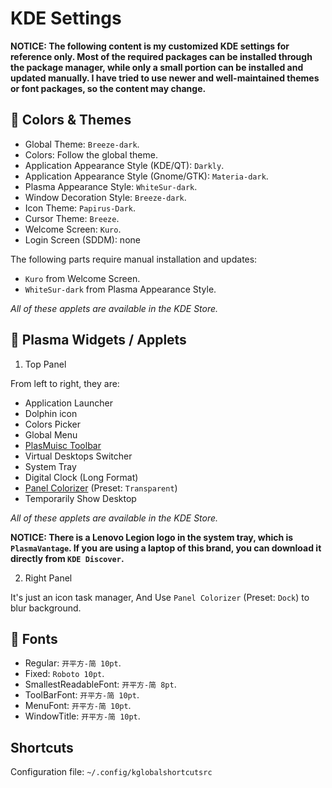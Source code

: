 # KDE Settings

**NOTICE: The following content is my customized KDE settings for reference only. Most of the required packages can be installed through the package manager, while only a small portion can be installed and updated manually. I have tried to use newer and well-maintained themes or font packages, so the content may change.**

## 🎨 Colors & Themes

- Global Theme: `Breeze-dark`.
- Colors: Follow the global theme.
- Application Appearance Style (KDE/QT): `Darkly`.
- Application Appearance Style (Gnome/GTK): `Materia-dark`.
- Plasma Appearance Style: `WhiteSur-dark`.
- Window Decoration Style: `Breeze-dark`.
- Icon Theme: `Papirus-Dark`.
- Cursor Theme: `Breeze`.
- Welcome Screen: `Kuro`.
- Login Screen (SDDM): none

The following parts require manual installation and updates:

- `Kuro` from Welcome Screen.
- `WhiteSur-dark` from Plasma Appearance Style.

*All of these applets are available in the KDE Store.*

## 🧩 Plasma Widgets / Applets

1. Top Panel

From left to right, they are:

- Application Launcher
- Dolphin icon
- Colors Picker
- Global Menu
- [PlasMuisc Toolbar](https://github.com/ccatterina/plasmusic-toolbar)
- Virtual Desktops Switcher
- System Tray
- Digital Clock (Long Format)
- [Panel Colorizer](https://github.com/luisbocanegra/plasma-panel-colorizer) (Preset: `Transparent`)
- Temporarily Show Desktop

*All of these applets are available in the KDE Store.*

**NOTICE: There is a Lenovo Legion logo in the system tray, which is `PlasmaVantage`. If you are using a laptop of this brand, you can download it directly from `KDE Discover`.**

2. Right Panel

It's just an icon task manager, And Use `Panel Colorizer` (Preset: `Dock`) to blur background.

## 🔡 Fonts

- Regular: `开平方-简 10pt`.
- Fixed: `Roboto 10pt`.
- SmallestReadableFont: `开平方-简 8pt`.
- ToolBarFont: `开平方-简 10pt`.
- MenuFont: `开平方-简 10pt`.
- WindowTitle: `开平方-简 10pt`.

## Shortcuts

Configuration file: `~/.config/kglobalshortcutsrc`
